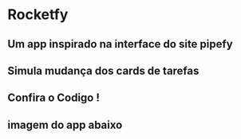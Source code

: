 # Rocketfy
## Um app inspirado na interface do site pipefy
## Simula mudança dos cards de tarefas 
## Confira o Codigo !
## imagem do app abaixo
 
![]() 
